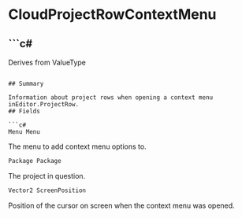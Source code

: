# CloudProjectRowContextMenu

## ```c#
Derives from ValueType
```

## Summary

Information about project rows when opening a context menu inEditor.ProjectRow.
## Fields

```c#
Menu Menu
```
The menu to add context menu options to.
```c#
Package Package
```
The project in question.
```c#
Vector2 ScreenPosition
```
Position of the cursor on screen when the context menu was opened.
